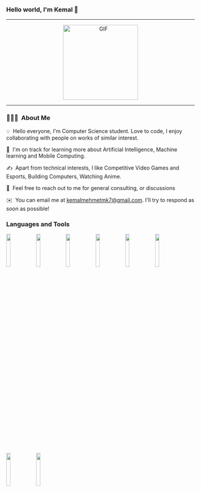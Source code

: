 ### Hello world, I'm Kemal 👋 

-----

<p align="center">
<img alt="GIF" src="https://c.tenor.com/ys6m-Ec9tFcAAAAd/kabuto-yakushi-naruto.gif" width = 200/>
</p>

-----

### 👨🏻‍💻 &nbsp;About Me

💡 &nbsp;Hello everyone, I'm Computer Science student. Love to code, I enjoy collaborating with people on works of similar interest. 

🌱 &nbsp;I'm on track for learning more about Artificial Intelligence, Machine learning and Mobile Computing.

✍️ &nbsp;Apart from technical interests, I like Competitive Video Games and Esports, Building Computers, Watching Anime.

💬 &nbsp;Feel free to reach out to me for general consulting, or discussions 

✉️ &nbsp;You can email me at kemalmehmetmk7@gmail.com. I'll try to respond as soon as possible!
<!---📄 &nbsp;You can check my [Resume](https://drive.google.com/file/d/1K4-g2LlUJFHv-JzBtrBBSeBOUiRN1-iQ/view?usp=sharing) for more details about work experience.
--->
### Languages and Tools

<p>
 
 
  <code><img width="15%" src="https://seeklogo.com/images/C/c-logo-43CE78FF9C-seeklogo.com.png"></code>
 <code><img width="15%" src="https://seeklogo.com/images/C/c-programming-language-logo-9B32D017B1-seeklogo.com.png"></code>
  <code><img width="15%" src="https://seeklogo.com/images/J/java-logo-7833D1D21A-seeklogo.com.png"></code>
  <code><img width="15%" src="https://seeklogo.com/images/P/python-logo-C50EED1930-seeklogo.com.png"></code>
 <code><img width="15%" src="https://seeklogo.com/images/N/numpy-logo-479C24EC79-seeklogo.com.png"></code>
  <code><img width="15%" src="https://seeklogo.com/images/B/bash-logo-BF4F6893D9-seeklogo.com.png"></code>
  <code><img width="15%" src="https://seeklogo.com/images/U/ubuntu-logo-8B7C9ED4AD-seeklogo.com.png"></code>
  <code><img width="15%" src="https://seeklogo.com/images/G/git-logo-CD8D6F1C09-seeklogo.com.png"></code>
